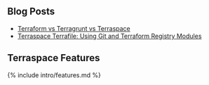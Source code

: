 ## Blog Posts

* [Terraform vs Terragrunt vs Terraspace](https://blog.boltops.com/2020/09/28/terraform-vs-terragrunt-vs-terraspace)
* [Terraspace Terrafile: Using Git and Terraform Registry Modules](https://blog.boltops.com/2020/10/18/terraspace-terrafile-using-git-repos-and-terraform-registry-modules)

## Terraspace Features

{% include intro/features.md %}

